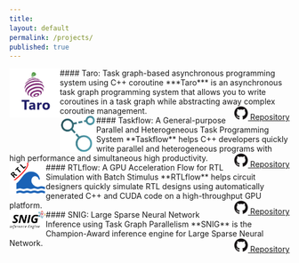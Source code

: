 ```yaml
---
title:
layout: default
permalink: /projects/
published: true
---
```


<img src="../assets/images/taro_logo.png" align="left" width="18%">
#### Taro: Task graph-based asynchronous programming system using C++ coroutine
***Taro*** is an asynchronous task graph programming system that allows you to 
write coroutines in a task graph while abstracting away complex coroutine management. 
<!--<img src="https://img.shields.io/badge/project-software-green">-->
<a href="https://github.com/dian-lun-lin/taro" style="float: right;">
<img src="../assets/images/github-logo.jpg" height="25px">
Repository
</a>

<br/>

<img src="../assets/images/taskflow_logo.png" align="left" width="13%">
#### Taskflow: A General-purpose Parallel and Heterogeneous Task Programming System  
**Taskflow** helps C++ developers quickly write parallel and heterogeneous programs 
with high performance and simultaneous high productivity.
<!--<img src="https://img.shields.io/badge/project-software-green">-->
<a href="https://taskflow.github.io/" style="float: right;">
<img src="../assets/images/github-logo.jpg" height="25px">
Repository
</a>

<br/>

<img src="../assets/images/rtlflow_logo.png" align="left" width="13%">
#### RTLflow: A GPU Acceleration Flow for RTL Simulation with Batch Stimulus 
**RTLflow** helps circuit designers quickly simulate RTL designs using automatically 
generated C++ and CUDA code on a high-throughput GPU platform.
<a href="https://github.com/dian-lun-lin/rtlflow" style="float: right;">
<img src="../assets/images/github-logo.jpg" height="25px">
Repository
</a>

<br/>

<img src="../assets/images/snig_logo.png" align="left" width="13%">
#### SNIG: Large Sparse Neural Network Inference using Task Graph Parallelism 
**SNIG** is the Champion-Award inference engine for Large Sparse Neural Network.
<a href="https://github.com/dian-lun-lin/SNIG" style="float: right;">
<img src="../assets/images/github-logo.jpg" height="25px">
Repository
</a>

